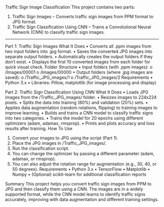 Traffic Sign Image Classification
This project contains two parts:
1.	Traffic Sign Images  – Converts traffic sign images from PPM format to JPG format.
2.	Traffic Sign Classification Using CNN – Trains a Convolutional Neural Network (CNN) to classify traffic sign images.
________________________________________
Part 1: Traffic Sign Images 
What It Does
•	Converts all .ppm images from two input folders into .jpg format.
•	Saves the converted JPG images into separate output folders.
•	Automatically creates the output folders if they don’t exist.
•	Displays the first 10 converted images from each folder for quick visual check.
Folder Structure
•	Input folders (with .ppm images):
o	/Images/00001
o	/Images/00000
•	Output folders (where .jpg images are saved):
o	/Traffic_JPG_images/1
o	/Traffic_JPG_images/2
Requirements
•	Python 3.x
•	Libraries: Pillow, matplotlib (for image processing and display)

Part 2: Traffic Sign Classification Using CNN
What It Does
•	Loads JPG images from the /Traffic_JPG_images/ folder.
•	Resizes images to 224x224 pixels.
•	Splits the data into training (80%) and validation (20%) sets.
•	Applies data augmentation (random rotations, flipping) to training images to improve learning.
•	Builds and trains a CNN model to classify traffic signs into two categories.
•	Trains the model for 20 epochs using different optimizers (adam, adamax, rmsprop).
•	Prints and plots accuracy and loss results after training.
How To Use
1.	Convert your images to JPG using the script (Part 1).
2.	Place the JPG images in /Traffic_JPG_images/.
3.	Run the classification script.
4.	You can change the optimizer by passing a different parameter (adam, adamax, or rmsprop).
5.	You can also adjust the rotation range for augmentation (e.g., 30, 40, or 50 degrees).
Requirements
•	Python 3.x
•	TensorFlow
•	Matplotlib
•	Numpy
•	(Optional) scikit-learn for additional classification reports

Summary
This project helps you convert traffic sign images from PPM to JPG and then classify them using a CNN. The images are in a widely supported format, while the CNN model learns to identify traffic signs accurately, improving with data augmentation and different training settings.
